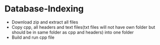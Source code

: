 # Database-Indexing
- Download zip and extract all files
- Copy cpp, all headers and text files(txt files will not have own folder but should be in same folder as cpp and headers) into one folder
- Build and run cpp file
